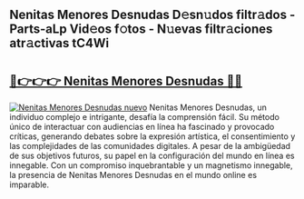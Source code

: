 ## Nenitas Menores Desnudas D𝚎sn𝚞dos filtr𝚊dos - Parts-aLp Vid𝚎os f𝚘tos - N𝚞evas filtr𝚊ciones atr𝚊ctivas tC4Wi

# <h2><a href="http://mb0pqj.tromn.icu/?c=Nenitas+Menores+Desnudas">🔗👉👉👉 Nenitas Menores Desnudas 🔗🔗</a></h2>

[![Nenitas Menores Desnudas nuevo](https://i.imgur.com/pEAQMta.gif)](http://mb0pqj.tromn.icu/?c=Nenitas+Menores+Desnudas)
Nenitas Menores Desnudas, un individuo complejo e intrigante, desafía la comprensión fácil. Su método único de interactuar con audiencias en línea ha fascinado y provocado críticas, generando debates sobre la expresión artística, el consentimiento y las complejidades de las comunidades digitales. A pesar de la ambigüedad de sus objetivos futuros, su papel en la configuración del mundo en línea es innegable. Con un compromiso inquebrantable y un magnetismo innegable, la presencia de Nenitas Menores Desnudas en el mundo online es imparable.
